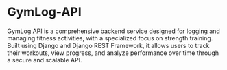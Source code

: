 # GymLog-API
GymLog API is a comprehensive backend service designed for logging and managing fitness activities, with a specialized focus on strength training. Built using Django and Django REST Framework, it allows users to track their workouts, view progress, and analyze performance over time through a secure and scalable API.
